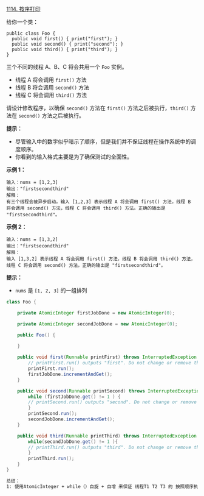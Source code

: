 [1114. 按序打印](https://leetcode.cn/problems/print-in-order/)

给你一个类：

```
public class Foo {
  public void first() { print("first"); }
  public void second() { print("second"); }
  public void third() { print("third"); }
}
```

三个不同的线程 A、B、C 将会共用一个 `Foo` 实例。

- 线程 A 将会调用 `first()` 方法
- 线程 B 将会调用 `second()` 方法
- 线程 C 将会调用 `third()` 方法

请设计修改程序，以确保 `second()` 方法在 `first()` 方法之后被执行，`third()` 方法在 `second()` 方法之后被执行。

**提示：**

- 尽管输入中的数字似乎暗示了顺序，但是我们并不保证线程在操作系统中的调度顺序。
- 你看到的输入格式主要是为了确保测试的全面性。

 

**示例 1：**

```
输入：nums = [1,2,3]
输出："firstsecondthird"
解释：
有三个线程会被异步启动。输入 [1,2,3] 表示线程 A 将会调用 first() 方法，线程 B 将会调用 second() 方法，线程 C 将会调用 third() 方法。正确的输出是 "firstsecondthird"。
```

**示例 2：**

```
输入：nums = [1,3,2]
输出："firstsecondthird"
解释：
输入 [1,3,2] 表示线程 A 将会调用 first() 方法，线程 B 将会调用 third() 方法，线程 C 将会调用 second() 方法。正确的输出是 "firstsecondthird"。
```

 

**提示：**

- `nums` 是 `[1, 2, 3]` 的一组排列



```java
class Foo {

    private AtomicInteger firstJobDone = new AtomicInteger(0);

    private AtomicInteger secondJobDone = new AtomicInteger(0);

    public Foo() {
        
    }

    public void first(Runnable printFirst) throws InterruptedException {
        // printFirst.run() outputs "first". Do not change or remove this line.
        printFirst.run();
        firstJobDone.incrementAndGet();
    }

    public void second(Runnable printSecond) throws InterruptedException {
        while (firstJobDone.get() != 1 ) {
        // printSecond.run() outputs "second". Do not change or remove this line.
        }
        printSecond.run();
        secondJobDone.incrementAndGet();
    }

    public void third(Runnable printThird) throws InterruptedException {
        while(secondJobDone.get() != 1 ){
        // printThird.run() outputs "third". Do not change or remove this line.
        }
        printThird.run();
    }
}
```



```tex
总结：
1: 使用AtomicInteger + while（）自旋 + 自增 来保证 线程T1 T2 T3 的 按照顺序执行
```

